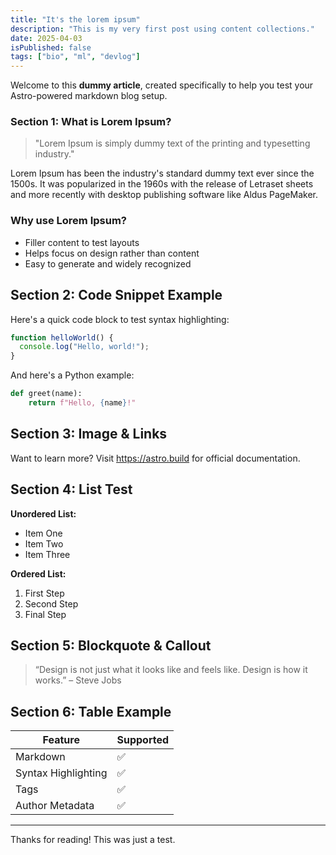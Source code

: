 ```yaml
---
title: "It's the lorem ipsum"
description: "This is my very first post using content collections."
date: 2025-04-03
isPublished: false
tags: ["bio", "ml", "devlog"]
---
```


Welcome to this **dummy article**, created specifically to help you test your Astro-powered markdown blog setup.

### Section 1: What is Lorem Ipsum?

> "Lorem Ipsum is simply dummy text of the printing and typesetting industry."

Lorem Ipsum has been the industry's standard dummy text ever since the 1500s. It was popularized in the 1960s with the release of Letraset sheets and more recently with desktop publishing software like Aldus PageMaker.

### Why use Lorem Ipsum?

- Filler content to test layouts
- Helps focus on design rather than content
- Easy to generate and widely recognized

## Section 2: Code Snippet Example

Here's a quick code block to test syntax highlighting:

```js
function helloWorld() {
  console.log("Hello, world!");
}
```

And here's a Python example:

```python
def greet(name):
    return f"Hello, {name}!"
```

## Section 3: Image & Links

Want to learn more? Visit https://astro.build for official documentation.

## Section 4: List Test

**Unordered List:**

- Item One  
- Item Two  
- Item Three  

**Ordered List:**

1. First Step  
2. Second Step  
3. Final Step  

## Section 5: Blockquote & Callout

> “Design is not just what it looks like and feels like. Design is how it works.” – Steve Jobs

## Section 6: Table Example

| Feature              | Supported |  
|----------------------|-----------|  
| Markdown             | ✅        |  
| Syntax Highlighting  | ✅        |  
| Tags                 | ✅        |  
| Author Metadata      | ✅        |  

---

Thanks for reading! This was just a test.



